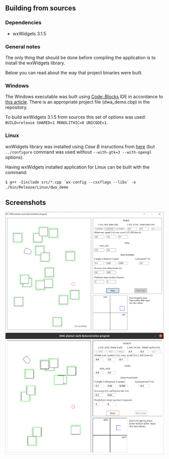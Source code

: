 ## Building from sources
### Dependencies
- wxWidgets 3.1.5

### General notes
The only thing that should be done before compiling the application is to install the wxWidgets library.

Below you can read about the way that project binaries were built.

### Windows
The Windows executable was built using [Code::Blocks](https://www.codeblocks.org/) IDE in accordance to [this article](https://wiki.codeblocks.org/index.php/WxWindowsQuickRef). There is an appropriate project file (dwa_demo.cbp) in the repository.

To build wxWidgets 3.1.5 from sources this set of options was used:
`BUILD=release SHARED=1 MONOLITHIC=0 UNICODE=1`.

### Linux
wxWidgets library was installed using *Case B* insructions from [here](https://wiki.wxwidgets.org/Compiling_and_getting_started) (but `../configure` command was used without `--with-gtk=3 --with-opengl` options).

Having wxWidgets installed application for Linux can be built with the command:
```console
$ g++ -Iinclude src/*.cpp `wx-config --cxxflags --libs` -o ./bin/Release/Linux/dwa_demo
```

## Screenshots
![main_view](screenshot.PNG)
![main_view](screenshot_linux.png)
